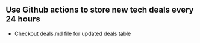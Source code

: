 ## Use Github actions to store new tech deals every 24 hours

- Checkout deals.md file for updated deals table